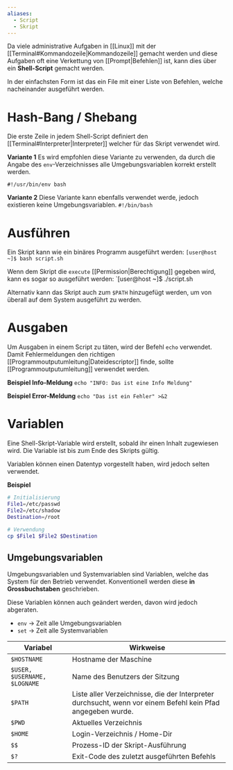 ```yaml
---
aliases:
  - Script
  - Skript
---
```

Da viele administrative Aufgaben in [[Linux]] mit der [[Terminal#Kommandozeile|Kommandozeile]] gemacht werden und diese Aufgaben oft eine Verkettung von [[Prompt|Befehlen]] ist, kann dies über ein **Shell-Script** gemacht werden.

In der einfachsten Form ist das ein File mit einer Liste von Befehlen, welche nacheinander ausgeführt werden.

# Hash-Bang / Shebang
Die erste Zeile in jedem Shell-Script definiert den [[Terminal#Interpreter|Interpreter]] welcher für das Skript verwendet wird.

**Variante 1**
Es wird empfohlen diese Variante zu verwenden, da durch die Angabe des `env`-Verzeichnisses alle Umgebungsvariablen korrekt erstellt werden.

`#!/usr/bin/env bash`

**Variante 2**
Diese Variante kann ebenfalls verwendet werde, jedoch existieren keine Umgebungsvariablen.
`#!/bin/bash`

# Ausführen
Ein Skript kann wie ein binäres Programm ausgeführt werden:
`[user@host ~]$ bash script.sh`

Wenn dem Skript die `execute` [[Permission|Berechtigung]] gegeben wird, kann es sogar so ausgeführt werden:
`[user@host ~]$ ./script.sh

Alternativ kann das Skript auch zum `$PATH` hinzugefügt werden, um von überall auf dem System  ausgeführt zu werden.



# Ausgaben
Um Ausgaben in einem Script zu täten, wird der Befehl `echo` verwendet. Damit Fehlermeldungen den richtigen [[Programmoutputumleitung|Dateidescriptor]] finde, sollte [[Programmoutputumleitung]] verwendet werden.

**Beispiel Info-Meldung**
`echo "INFO: Das ist eine Info Meldung"`

**Beispiel Error-Meldung**
`echo "Das ist ein Fehler" >&2`

# Variablen
Eine Shell-Skript-Variable wird erstellt, sobald ihr einen Inhalt zugewiesen wird. Die Variable ist bis zum Ende des Skripts gültig.

Variablen können einen Datentyp vorgestellt haben, wird jedoch selten verwendet.

**Beispiel**
```bash
# Initialisierung
File1=/etc/passwd
File2=/etc/shadow
Destination=/root

# Verwendung
cp $File1 $File2 $Destination
```

## Umgebungsvariablen
Umgebungsvariablen und Systemvariablen sind Variablen, welche das System für den Betrieb verwendet. Konventionell werden diese **in Grossbuchstaben** geschrieben.

Diese Variablen können auch geändert werden, davon wird jedoch abgeraten.

- `env` -> Zeit alle Umgebungsvariablen
- `set` -> Zeit alle Systemvariablen 

| Variabel                     | Wirkweise                                                                                                   |
| ---------------------------- | ----------------------------------------------------------------------------------------------------------- |
| `$HOSTNAME`                  | Hostname der Maschine                                                                                       |
| `$USER, $USERNAME, $LOGNAME` | Name des Benutzers der Sitzung                                                                              |
| `$PATH`                      | Liste aller Verzeichnisse, die der Interpreter durchsucht, wenn vor einem Befehl kein Pfad angegeben wurde. |
| `$PWD`                       | Aktuelles Verzeichnis                                                                                       |
| `$HOME`                      | Login-Verzeichnis / Home-Dir                                                                                |
| `$$`                         | Prozess-ID der Skript-Ausführung                                                                            |
| `$?`                         | Exit-Code des zuletzt ausgeführten Befehls                                                                  |


